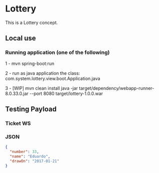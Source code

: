 # Lottery

This is a Lottery concept.

## Local use

### Running application (one of the following)
1 - mvn spring-boot:run
    
2 - run as java application the class: com.system.lottery.view.boot.Application.java

3 - [WIP] mvn clean install
    java -jar target/dependency/webapp-runner-8.0.33.0.jar --port 8080 target/lottery-1.0.0.war
    
## Testing Payload

### Ticket WS
### JSON
```json
{
  "number": 33,
  "name": "Eduardo",
  "drawOn": "2017-01-21"
}
```
